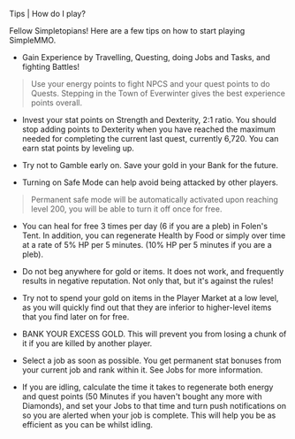 Tips | How do I play?

Fellow Simpletopians! Here are a few tips on how to start playing SimpleMMO.

- Gain Experience by Travelling, Questing, doing Jobs and Tasks, and fighting Battles! 
 > Use your energy points to fight NPCS and your quest points to do Quests. 
 > Stepping in the Town of Everwinter gives the best experience points overall.

- Invest your stat points on Strength and Dexterity, 2:1 ratio. You should stop adding points to Dexterity when you have reached the maximum needed for completing the current last quest, currently 6,720. You can earn stat points by leveling up. 

- Try not to Gamble early on. Save your gold in your Bank for the future.

- Turning on Safe Mode can help avoid being attacked by other players.
 > Permanent safe mode will be automatically activated upon reaching level 200, you will be able to turn it off once for free.

- You can heal for free 3 times per day (6 if you are a pleb) in Folen's Tent. In addition, you can regenerate Health by Food or simply over time at a rate of 5% HP per 5 minutes. (10% HP per 5 minutes if you are a pleb).

- Do not beg anywhere for gold or items. It does not work, and frequently results in negative reputation. Not only that, but it's against the rules!

- Try not to spend your gold on items in the Player Market at a low level, as you will quickly find out that they are inferior to higher-level items that you find later on for free.

- BANK YOUR EXCESS GOLD. This will prevent you from losing a chunk of it if you are killed by another player.

- Select a job as soon as possible. You get permanent stat bonuses from your current job and rank within it. See Jobs for more information.


- If you are idling, calculate the time it takes to regenerate both energy and quest points (50 Minutes if you haven't bought any more with Diamonds), and set your Jobs to that time and turn push notifications on so you are alerted when your job is complete. This will help you be as efficient as you can be whilst idling.
